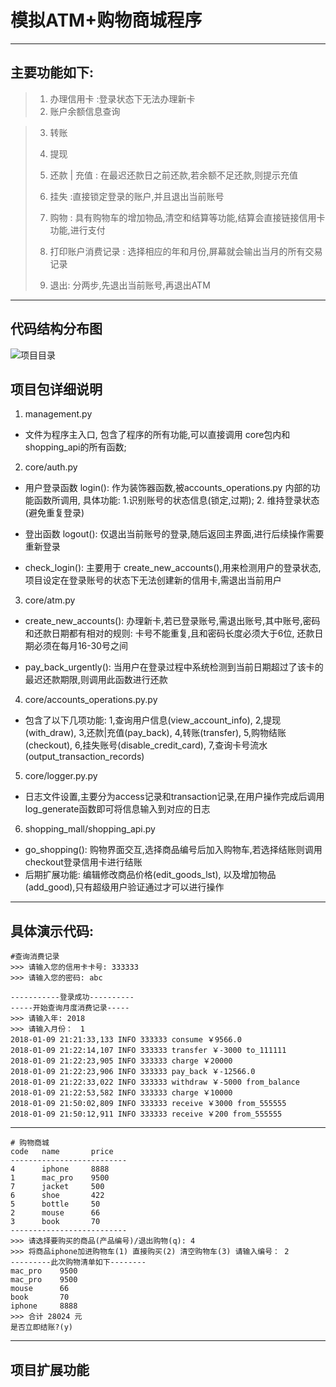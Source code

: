 
# 模拟ATM+购物商城程序

---
## 主要功能如下:
>1. 办理信用卡 :登录状态下无法办理新卡
>2. 账户余额信息查询

>3. 转账
>
>4. 提现
>
>5. 还款 | 充值 : 在最迟还款日之前还款,若余额不足还款,则提示充值
>
>6. 挂失 :直接锁定登录的账户,并且退出当前账号
>
>7. 购物 : 具有购物车的增加物品,清空和结算等功能,结算会直接链接信用卡功能,进行支付
>
>8. 打印账户消费记录 : 选择相应的年和月份,屏幕就会输出当月的所有交易记录
>
>9. 退出: 分两步,先退出当前账号,再退出ATM

---



## 代码结构分布图
![项目目录](http://oyhijg3iv.bkt.clouddn.com/%E6%B7%B1%E5%BA%A6%E6%88%AA%E5%9B%BE_%E9%80%89%E6%8B%A9%E5%8C%BA%E5%9F%9F_20180110140314.png)

## 项目包详细说明
1. management.py
 * 文件为程序主入口, 包含了程序的所有功能,可以直接调用 core包内和shopping_api的所有函数;
2. core/auth.py
 * 用户登录函数 login(): 作为装饰器函数,被accounts_operations.py 内部的功能函数所调用, 具体功能: 1.识别账号的状态信息(锁定,过期); 2. 维持登录状态(避免重复登录)

 * 登出函数 logout(): 仅退出当前账号的登录,随后返回主界面,进行后续操作需要重新登录

 * check_login(): 主要用于 create_new_accounts(),用来检测用户的登录状态,项目设定在登录账号的状态下无法创建新的信用卡,需退出当前用户

3. core/atm.py
 * create_new_accounts(): 办理新卡,若已登录账号,需退出账号,其中账号,密码和还款日期都有相对的规则: 卡号不能重复,且和密码长度必须大于6位, 还款日期必须在每月16-30号之间

 * pay_back_urgently(): 当用户在登录过程中系统检测到当前日期超过了该卡的最迟还款期限,则调用此函数进行还款

4. core/accounts_operations.py.py
 * 包含了以下几项功能: 1,查询用户信息(view_account_info), 2,提现(with_draw), 3,还款|充值(pay_back), 4,转账(transfer), 5,购物结账(checkout), 6,挂失账号(disable_credit_card), 7,查询卡号流水(output_transaction_records)

5. core/logger.py.py
 * 日志文件设置,主要分为access记录和transaction记录,在用户操作完成后调用log_generate函数即可将信息输入到对应的日志

6. shopping_mall/shopping_api.py
 * go_shopping(): 购物界面交互,选择商品编号后加入购物车,若选择结账则调用checkout登录信用卡进行结账
 * 后期扩展功能: 编辑修改商品价格(edit_goods_lst), 以及增加物品(add_good),只有超级用户验证通过才可以进行操作



---
## 具体演示代码:

```
#查询消费记录
>>> 请输入您的信用卡卡号: 333333
>>> 请输入您的密码: abc

-----------登录成功----------
-----开始查询月度消费记录-----
>>> 请输入年: 2018
>>> 请输入月份：　1
2018-01-09 21:21:33,133 INFO 333333 consume ￥9566.0
2018-01-09 21:22:14,107 INFO 333333 transfer ￥-3000 to_111111
2018-01-09 21:22:23,905 INFO 333333 charge ￥20000
2018-01-09 21:22:23,906 INFO 333333 pay_back ￥-12566.0
2018-01-09 21:22:33,022 INFO 333333 withdraw ￥-5000 from_balance
2018-01-09 21:22:53,582 INFO 333333 charge ￥10000
2018-01-09 21:50:02,809 INFO 333333 receive ￥3000 from_555555
2018-01-09 21:50:12,911 INFO 333333 receive ￥200 from_555555

```
---
```
# 购物商城
code   name       price
--------------------------
4      iphone     8888
1      mac_pro    9500
7      jacket     500
6      shoe       422
5      bottle     50
2      mouse      66
3      book       70
--------------------------
>>> 请选择要购买的商品(产品编号)/退出购物(q): 4
>>> 将商品iphone加进购物车(1) 直接购买(2) 清空购物车(3) 请输入编号： 2
---------此次购物清单如下--------
mac_pro    9500
mac_pro    9500
mouse      66
book       70
iphone     8888
>>> 合计 28024 元
是否立即结账?(y)

```

---
## 项目扩展功能







